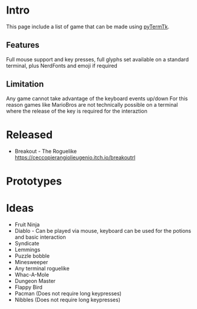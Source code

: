 # Intro
This page include a list of game that can be made using [pyTermTk](https://github.com/ceccopierangiolieugenio/pyTermTk).

## Features
Full mouse support and key presses, full glyphs set available on a standard terminal, plus NerdFonts and emoji if required

## Limitation
Any game cannot take advantage of the keyboard events up/down
For this reason games like MarioBros are not technically possible on a terminal where the release of the key is required for the interaztion 


# Released
* Breakout - The Roguelike
  https://ceccopierangiolieugenio.itch.io/breakoutrl

# Prototypes

# Ideas
* Fruit Ninja
* Diablo - Can be played via mouse, keyboard can be used for the potions and basic interaction
* Syndicate
* Lemmings
* Puzzle bobble
* Minesweeper
* Any terminal roguelike
* Whac-A-Mole
* Dungeon Master
* Flappy Bird
* Pacman (Does not require long keypresses)
* Nibbles (Does not require long keypresses)
